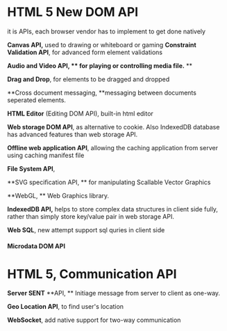 # HTML 5 New DOM API

it is APIs,  each browser vendor has to implement to get done natively

**Canvas API,** used to drawing or whiteboard or gaming
**Constraint Validation API**, for advanced form element validations

**Audio and Video API, ** for playing or controlling media file.** **

**Drag and Drop**, for elements to be dragged and dropped

**Cross document messaging, **messaging between documents seperated elements.

**HTML Editor** \(Editing DOM API\), built-in html editor

**Web storage DOM API**, as alternative to cookie.  Also IndexedDB database has advanced features than web storage API.

**Offline web application API**, allowing the caching application from server using caching manifest file

**File System API**,

**SVG specification API, ** for manipulating Scallable Vector Graphics

**WebGL, ** Web Graphics library.

**IndexedDB API,** helps to store complex data structures in client side fully, rather than simply store key\/value pair in web storage API.

**Web SQL**, new attempt support sql quries in client side

#### Microdata DOM API

# HTML 5, Communication API

**Server SENT** **API, ** Initiage message from server to client as one-way.

**Geo Location API**, to find user's location

**WebSocket**, add native support for two-way communication

